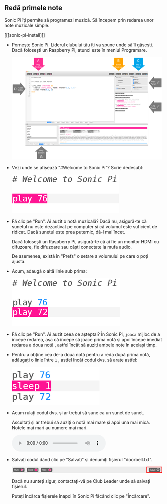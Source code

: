 ## Redă primele note

Sonic Pi îți permite să programezi muzică. Să începem prin redarea unor note muzicale simple.

[[[sonic-pi-install]]]

+ Pornește Sonic Pi. Liderul clubului tău îți va spune unde să îl găsești. Dacă folosești un Raspberry Pi, atunci este în meniul Programare.
    
    ![captură de ecran](images/tune-GUI.png)

+ Vezi unde se afișează "#Welcome to Sonic Pi"? Scrie dedesubt:
    
    ![captură de ecran](images/tune-play.png)

+ Fă clic pe "Run". Ai auzit o notă muzicală? Dacă nu, asigură-te că sunetul nu este dezactivat pe computer și că volumul este suficient de ridicat. Dacă sunetul este prea puternic, dă-l mai încet.
    
    Dacă folosești un Raspberry Pi, asigură-te că ai fie un monitor HDMI cu difuzoare, fie difuzoare sau căști conectate la mufa audio.
    
    De asemenea, există în "Prefs" o setare a volumului pe care o poți ajusta.

+ Acum, adaugă o altă linie sub prima:
    
    ![captură de ecran](images/tune-play2.png)

+ Fă clic pe "Run". Ai auzit ceea ce așteptai? În Sonic Pi, `joaca` mijloc de a începe redarea, așa că începe să joace prima notă și apoi începe imediat redarea a doua notă , astfel încât să auziți ambele note în același timp.

+ Pentru a obține cea de-a doua notă pentru a reda după prima notă, adăugați o linie între `1` , astfel încât codul dvs. să arate astfel:
    
    ![captură de ecran](images/tune-sleep.png)

+ Acum rulați codul dvs. și ar trebui să sune ca un sunet de sunet.
    
    Ascultați și ar trebui să auziți o notă mai mare și apoi una mai mică. Notele mai mari au numere mai mari.
    
    <div id="audio-preview" class="pdf-hidden">
      <audio controls preload> <source src="resources/doorbell-1.mp3" type="audio/mpeg"> Browserul dvs. nu acceptă elementul <code>audio</code>. </audio>
    </div>
+ Salvați codul dând clic pe "Salvați" și denumiți fișierul "doorbell.txt".
    
    ![captură de ecran](images/tune-save.png)
    
    Dacă nu sunteți sigur, contactați-vă pe Club Leader unde să salvați fișierul.
    
    Puteți încărca fișierele înapoi în Sonic Pi făcând clic pe "Încărcare".